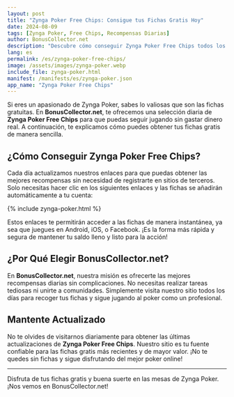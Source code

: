 ```yaml
---
layout: post
title: "Zynga Poker Free Chips: Consigue tus Fichas Gratis Hoy"
date: 2024-08-09
tags: [Zynga Poker, Free Chips, Recompensas Diarias]
author: BonusCollector.net
description: "Descubre cómo conseguir Zynga Poker Free Chips todos los días con nuestros enlaces actualizados. No te pierdas las últimas recompensas."
lang: es
permalink: /es/zynga-poker-free-chips/
image: /assets/images/zynga-poker.webp
include_file: zynga-poker.html
manifest: /manifests/es/zynga-poker.json
app_name: "Zynga Poker Free Chips"
---
```


Si eres un apasionado de Zynga Poker, sabes lo valiosas que son las fichas gratuitas. En **BonusCollector.net**, te ofrecemos una selección diaria de **Zynga Poker Free Chips** para que puedas seguir jugando sin gastar dinero real. A continuación, te explicamos cómo puedes obtener tus fichas gratis de manera sencilla.

## ¿Cómo Conseguir Zynga Poker Free Chips?

Cada día actualizamos nuestros enlaces para que puedas obtener las mejores recompensas sin necesidad de registrarte en sitios de terceros. Solo necesitas hacer clic en los siguientes enlaces y las fichas se añadirán automáticamente a tu cuenta:

{% include zynga-poker.html %}

Estos enlaces te permitirán acceder a las fichas de manera instantánea, ya sea que juegues en Android, iOS, o Facebook. ¡Es la forma más rápida y segura de mantener tu saldo lleno y listo para la acción!

## ¿Por Qué Elegir BonusCollector.net?

En **BonusCollector.net**, nuestra misión es ofrecerte las mejores recompensas diarias sin complicaciones. No necesitas realizar tareas tediosas ni unirte a comunidades. Simplemente visita nuestro sitio todos los días para recoger tus fichas y sigue jugando al poker como un profesional.

## Mantente Actualizado

No te olvides de visitarnos diariamente para obtener las últimas actualizaciones de **Zynga Poker Free Chips**. Nuestro sitio es tu fuente confiable para las fichas gratis más recientes y de mayor valor. ¡No te quedes sin fichas y sigue disfrutando del mejor poker online!

---

Disfruta de tus fichas gratis y buena suerte en las mesas de Zynga Poker. ¡Nos vemos en BonusCollector.net!